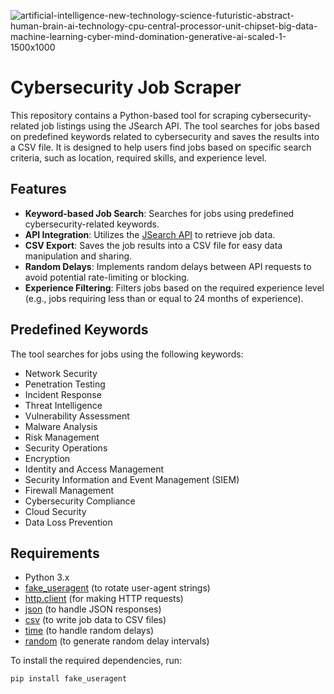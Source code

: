 ![artificial-intelligence-new-technology-science-futuristic-abstract-human-brain-ai-technology-cpu-central-processor-unit-chipset-big-data-machine-learning-cyber-mind-domination-generative-ai-scaled-1-1500x1000](https://github.com/user-attachments/assets/a49ff94a-d171-44e7-be2c-dc225dea9cb3)
# Cybersecurity Job Scraper

This repository contains a Python-based tool for scraping cybersecurity-related job listings using the JSearch API. The tool searches for jobs based on predefined keywords related to cybersecurity and saves the results into a CSV file. It is designed to help users find jobs based on specific search criteria, such as location, required skills, and experience level.

## Features

- **Keyword-based Job Search**: Searches for jobs using predefined cybersecurity-related keywords.
- **API Integration**: Utilizes the [JSearch API](https://rapidapi.com/letscrape-6bRBa3QguO5/api/jsearch) to retrieve job data.
- **CSV Export**: Saves the job results into a CSV file for easy data manipulation and sharing.
- **Random Delays**: Implements random delays between API requests to avoid potential rate-limiting or blocking.
- **Experience Filtering**: Filters jobs based on the required experience level (e.g., jobs requiring less than or equal to 24 months of experience).

## Predefined Keywords

The tool searches for jobs using the following keywords:

- Network Security
- Penetration Testing
- Incident Response
- Threat Intelligence
- Vulnerability Assessment
- Malware Analysis
- Risk Management
- Security Operations
- Encryption
- Identity and Access Management
- Security Information and Event Management (SIEM)
- Firewall Management
- Cybersecurity Compliance
- Cloud Security
- Data Loss Prevention

## Requirements

- Python 3.x
- [fake_useragent](https://pypi.org/project/fake-useragent/) (to rotate user-agent strings)
- [http.client](https://docs.python.org/3/library/http.client.html) (for making HTTP requests)
- [json](https://docs.python.org/3/library/json.html) (to handle JSON responses)
- [csv](https://docs.python.org/3/library/csv.html) (to write job data to CSV files)
- [time](https://docs.python.org/3/library/time.html) (to handle random delays)
- [random](https://docs.python.org/3/library/random.html) (to generate random delay intervals)

To install the required dependencies, run:

```bash
pip install fake_useragent

